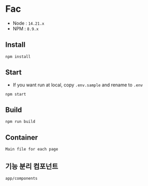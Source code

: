 # Fac
- Node : `14.21.x`
- NPM : `8.9.x`

## Install

```shell
npm install
```

## Start

- If you want run at local, copy `.env.sample` and rename to `.env`

```shell
npm start
```

## Build

```shell
npm run build
```
## Container
```
Main file for each page
```
## 기능 분리 컴포넌트 
```
app/components
```

